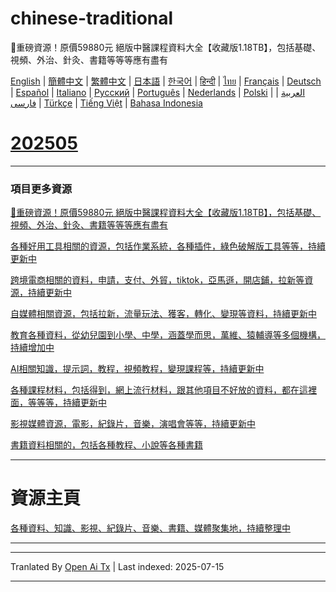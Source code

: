 # chinese-traditional
🎁重磅資源！原價59880元 絕版中醫課程資料大全【收藏版1.18TB】，包括基礎、視頻、外治、針灸、書籍等等等應有盡有

[English](https://openaitx.github.io/view.html?user=mswnlz&project=chinese-traditional&lang=en) | [簡體中文](https://openaitx.github.io/view.html?user=mswnlz&project=chinese-traditional&lang=zh-CN) | [繁體中文](https://openaitx.github.io/view.html?user=mswnlz&project=chinese-traditional&lang=zh-TW) | [日本語](https://openaitx.github.io/view.html?user=mswnlz&project=chinese-traditional&lang=ja) | [한국어](https://openaitx.github.io/view.html?user=mswnlz&project=chinese-traditional&lang=ko) | [हिन्दी](https://openaitx.github.io/view.html?user=mswnlz&project=chinese-traditional&lang=hi) | [ไทย](https://openaitx.github.io/view.html?user=mswnlz&project=chinese-traditional&lang=th) | [Français](https://openaitx.github.io/view.html?user=mswnlz&project=chinese-traditional&lang=fr) | [Deutsch](https://openaitx.github.io/view.html?user=mswnlz&project=chinese-traditional&lang=de) | [Español](https://openaitx.github.io/view.html?user=mswnlz&project=chinese-traditional&lang=es) | [Italiano](https://openaitx.github.io/view.html?user=mswnlz&project=chinese-traditional&lang=it) | [Русский](https://openaitx.github.io/view.html?user=mswnlz&project=chinese-traditional&lang=ru) | [Português](https://openaitx.github.io/view.html?user=mswnlz&project=chinese-traditional&lang=pt) | [Nederlands](https://openaitx.github.io/view.html?user=mswnlz&project=chinese-traditional&lang=nl) | [Polski](https://openaitx.github.io/view.html?user=mswnlz&project=chinese-traditional&lang=pl) | [العربية](https://openaitx.github.io/view.html?user=mswnlz&project=chinese-traditional&lang=ar) | [فارسی](https://openaitx.github.io/view.html?user=mswnlz&project=chinese-traditional&lang=fa) | [Türkçe](https://openaitx.github.io/view.html?user=mswnlz&project=chinese-traditional&lang=tr) | [Tiếng Việt](https://openaitx.github.io/view.html?user=mswnlz&project=chinese-traditional&lang=vi) | [Bahasa Indonesia](https://openaitx.github.io/view.html?user=mswnlz&project=chinese-traditional&lang=id)

# [202505](https://raw.githubusercontent.com/mswnlz/chinese-traditional/main/202505.md)


---------------
### 項目更多資源

[🎁重磅資源！原價59880元 絕版中醫課程資料大全【收藏版1.18TB】，包括基礎、視頻、外治、針灸、書籍等等等應有盡有](https://github.com/mswnlz/chinese-traditional)

[各種好用工具相關的資源，包括作業系統，各種插件，綠色破解版工具等等，持續更新中](https://github.com/mswnlz/tools)


[跨境電商相關的資料，申請，支付、外貿，tiktok，亞馬遜，開店鋪，拉新等資源，持續更新中](https://github.com/mswnlz/cross-border)

[自媒體相關資源，包括拉新，流量玩法、獲客，轉化、變現等資料，持續更新中](https://github.com/mswnlz/self-media)

[ 教育各種資料，從幼兒園到小學、中學，涵蓋學而思，萬維、猿輔導等多個機構，持續增加中](https://github.com/mswnlz/edu-knowlege)

[AI相關知識，提示詞，教程，視頻教程，變現課程等，持續更新中](https://github.com/mswnlz/AIknowledge)

[各種課程材料，包括得到，網上流行材料，跟其他項目不好放的資料，都在這裡面，等等等，持續更新中](https://github.com/mswnlz/curriculum)

[影視媒體資源，電影，紀錄片，音樂，演唱會等等，持續更新中](https://github.com/mswnlz/movies)

[書籍資料相關的，包括各種教程、小說等各種書籍](https://github.com/mswnlz/book)


---------------

# 資源主頁
[各種資料、知識、影視、紀錄片、音樂、書籍、媒體聚集地，持續整理中](https://github.com/mswnlz)

---------------





---

Tranlated By [Open Ai Tx](https://github.com/OpenAiTx/OpenAiTx) | Last indexed: 2025-07-15

---